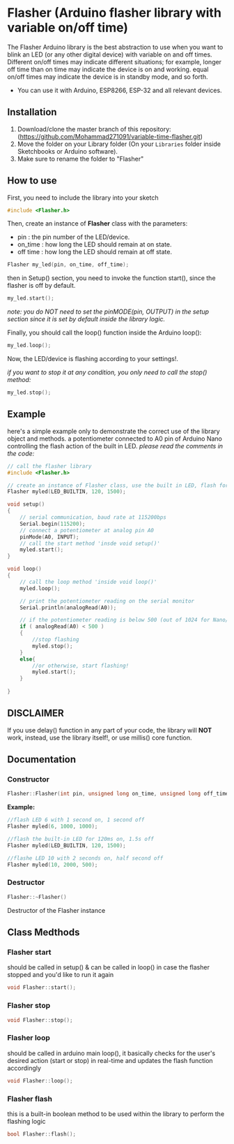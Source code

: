 # Flasher (Arduino flasher library with variable on/off time)

The Flasher Arduino library is the best abstraction to use when you want to blink an LED (or any other digital device)
with variable on and off times.
Different on/off times may indicate different situations; for example, longer off time than on time may indicate the device is on and working.
equal on/off times may indicate the device is in standby mode, and so forth. 

- You can use it with Arduino, ESP8266, ESP-32 and all relevant devices.


## Installation

1. Download/clone the master branch of this repository: (https://github.com/Mohammad271091/variable-time-flasher.git)
2. Move the folder on your Library folder (On your `Libraries` folder inside Sketchbooks or Arduino software).
3. Make sure to rename the folder to "Flasher"


## How to use

First, you need to include the library into your sketch

```cpp
#include <Flasher.h>
```

Then, create an instance of **Flasher** class with the parameters:
- pin : the pin number of the LED/device.
- on_time : how long the LED should remain at on state.
- off time : how long the LED should remain at off state.

```cpp
Flasher my_led(pin, on_time, off_time);
```

then in Setup() section, you need to invoke the function start(), since the flasher is off by default.

```cpp
my_led.start();
```

*note: you do NOT need to set the pinMODE(pin, OUTPUT) in the setup section since it is set by default inside the library logic.*

Finally, you should call the loop() function inside the Arduino loop():

```cpp
my_led.loop();
```

Now, the LED/device is flashing according to your settings!.

*if you want to stop it at any condition, you only need to call the stop() method:*
```cpp
my_led.stop();
```


## Example 

here's a simple example only to demonstrate the correct use of the library object and methods.
a potentiometer connected to A0 pin of Arduino Nano controlling the flash action of the built in LED.
*please read the comments in the code:* 

```cpp
// call the flasher library
#include <Flasher.h>

// create an instance of Flasher class, use the built in LED, flash for: 120ms on, 1500ms off 
Flasher myled(LED_BUILTIN, 120, 1500);

void setup()
{
    // serial communication, baud rate at 115200bps
    Serial.begin(115200);
    // connect a potentiometer at analog pin A0
    pinMode(A0, INPUT);
    // call the start method 'insde void setup()'
    myled.start();
}

void loop()
{
    // call the loop method 'inside void loop()'
    myled.loop();

    // print the potentiometer reading on the serial monitor
    Serial.println(analogRead(A0));

    // if the potentiometer reading is below 500 (out of 1024 for Nano/Uno/Micro/Leonardo/Mega/Mini/etc... or any board with 10-bit analog input) then:
    if ( analogRead(A0) < 500 )
    {
        //stop flashing
        myled.stop();
    }
    else{
        //or otherwise, start flashing!
        myled.start();
    }
    
}
```


## DISCLAIMER

If you use delay() function in any part of your code, the library will **NOT** work, instead, use the library itself!, or use millis() core function.


## Documentation

### Constructor

```cpp
Flasher::Flasher(int pin, unsigned long on_time, unsigned long off_time)
```

**Example:**
```cpp
//flash LED 6 with 1 second on, 1 second off
Flasher myled(6, 1000, 1000); 

//flash the built-in LED for 120ms on, 1.5s off
Flasher myled(LED_BUILTIN, 120, 1500);

//flashe LED 10 with 2 seconds on, half second off
Flasher myled(10, 2000, 500);
```

### Destructor

```cpp
Flasher::~Flasher()
```
Destructor of the Flasher instance

## Class Medthods

### Flasher start

should be called in setup() & can be called in loop() in case the flasher stopped and you'd like to run it again

```cpp
void Flasher::start();
```

### Flasher stop

```cpp
void Flasher::stop();
```

### Flasher loop

should be called in arduino main loop(), it basically checks for the user's desired action (start or stop) in real-time and updates the flash function accordingly

```cpp
void Flasher::loop();
```

### Flasher flash

this is a built-in boolean method to be used within the library to perform the flashing logic

```cpp
bool Flasher::flash();
```


